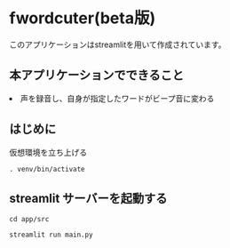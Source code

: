 # fwordcuter(beta版)

このアプリケーションはstreamlitを用いて作成されています。
<h2>本アプリケーションでできること</h2>
<li>声を録音し、自身が指定したワードがビープ音に変わる</li>
<h2>はじめに</h2>
<p>仮想環境を立ち上げる</p>
<p><code>. venv/bin/activate</code></p>
<h2>streamlit サーバーを起動する</h2>
<p><code>cd app/src</code></p>
<code>streamlit run main.py</code>
